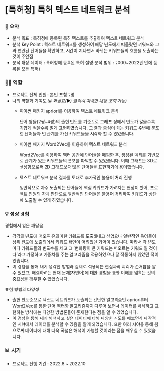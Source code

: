 # [특허청] 특허 텍스트 네트워크 분석

### 📝 **요약**

- 분석 목표 : 특허청에 등록된 특허 텍스트를 추출하여 텍스트 네트워크 분석
- 분석 Key Point : 텍스트 네트워크를 생성하여 해당 년도에서 떠올랐던 키워드와 그와 연관된 단어들을 확인하고, 시간이 지나면서 바뀌는 키워드들의 흐름을 도출하는 것이 주안점
- 분석 대상 데이터 : 특허청에 등록된 특허 설명(분석 범위 : 2000~2022년 안에 등록된 모든 특허)

### 👨‍💼 **역할**

- 프로젝트 전체 인원 : 본인 포함 2명
- 나의 역할과 기여도 *(# 화살표(▶) 클릭시 자세한 내용 조회 가능)*
    - 파이썬 패키지 apriori를 이용하여 텍스트 네트워크 분석
        
        단어 쌍들(2쌍~4쌍)의 출현 빈도를 기준으로 그래프 상에서 빈도가 많을수록 가깝게 적을수록 멀게 표현하였습니다. 그 결과 중심이 되는 키워드 주변에 분포한 단어들과 먼 관계를 가진 키워드들을 시각화 할 수 있었습니다.
        
    - 파이썬 패키지 Word2Vec를 이용하여 텍스트 네트워크 분석
        
        Word2Vec를 이용하여 벡터 공간에 단어들을 매핑한 후, 생성된 벡터를 기반으로 관계가 있는 키워드들의 분포를 파악할 수 있었습니다. 이때 그래프는 3D로 생성함으로써 2D 그래프보다 많은 단어들을 표현하기에 용이했습니다.
        
    - 텍스트 네트워크 분석 결과를 토대로 추가적인 불용어 처리 진행
        
        일반적으로 자주 노출되는 단어들에 핵심 키워드가 가려지는 현상이 있어, 프로젝트 인원의 자체 판단으로 일반적인 단어들은 불용어 처리하여 키워드가 상단에 노출될 수 있게 하였습니다.

### 💡 성장 경험

경험에서 얻은 깨달음

- 각각의 년도에 떠오른 유의미한 키워드를 도출해내고 싶었으나 일반적인 용어들이 상위 빈도에 노출되어서 키워드 확인이 어려웠던 기억이 있습니다. 따라서 각 년도마다 키워드들의 빈도수를 세고 그 ‘변화량이 큰 키워드는 떠오르는 키워드 일 것이다’라고 가정하고 가중치를 주는 알고리즘을 적용하였으나 잘 작동하지 않았던 적이 있습니다.
- 이 경험을 통해 내가 생각한 방법과 실제로 적용되는 현실과의 괴리가 존재함을 알 수 있었고, 해결하려는 현재 문제(자연어)에 대한 경험을 통한 이해를 넓히는 것의 중요성을 깨우칠 수 있었습니다.

표현 방법의 다양성

- 출현 빈도순으로 텍스트 네트워크가 도출되는 간단한 알고리즘인 apriori부터 Word2Vec를 통한 단어 벡터화 알고리즘까지 다루어 보면서 데이터를 해석하고 표현하는 방식에는 다양한 방법론들이 존재한다는 점을 알 수 있었습니다.
- 이 경험을 통해 내가 해석하고 싶은 데이터에 대해 다양한 시도를 해보면서 다각적인 시야에서 데이터를 분석할 수 있음을 알게 되었습니다. 또한 여러 시야를 통해 봄으로써 데이터에 대해 더욱 폭넓은 해석이 가능할 것이라는 점을 깨우칠 수 있었습니다.

### 📊 **시기**

- 프로젝트 진행 기간 : 2022.8 ~ 2022.10
